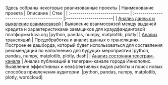 Здесь собраны некоторые реализованные проекты
| Наименование проекта           | Описание                                    | Стек                   |
| :----------------------------- | :------------------------------------------ |:-----------------------|
| [Анализ данных и выявление взаимосвязей](https://github.com/NastiTab/Portfolio/tree/main/kiva) | Выявление взаимосвязей между выдачей кредита и характеристиками заемщиков для краудфандинговой платформы kiva.org |python, pandas, numpy, matplotlib, plotly|
| [Анализ трансляций](https://github.com/NastiTab/Portfolio/tree/main/broadcast_analysis) | Предобработка и анализ данных о трансляциях. Построение дашборда, который будет использоваться для составления рекомендаций по наполнению для будущих мероприятий |python, pandas, numpy, matplotlib, plotly, dash|
| [Анализ состояния телеграм-канала](https://github.com/NastiTab/Portfolio/tree/main/innopolis) | Анализ публикаций в телеграм-канале города Иннополис. Выявление эффективных и неэффективных видов работы и поиск новых способов привлечения аудитории. |python, pandas, numpy, matplotlib, plotly, wordcloud|
